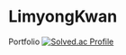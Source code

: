 # LimyongKwan
Portfolio
[![Solved.ac Profile](http://mazassumnida.wtf/api/v2/generate_badge?boj=dydrhks7)](https://solved.ac/dydrhks7/)
